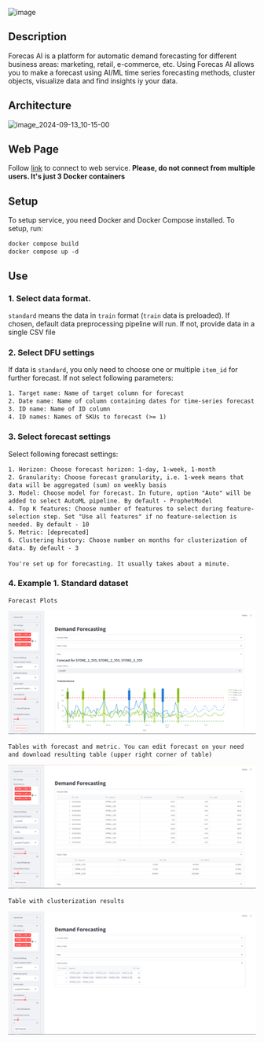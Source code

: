 ![image](https://github.com/user-attachments/assets/6dca845a-487a-47f9-b731-ee01f3b71229)



## Description 
Forecas AI is a platform for automatic demand forecasting for different business areas: marketing, retail, e-commerce, etc.
Using Forecas AI allows you to make a forecast using AI/ML time series forecasting methods, cluster objects, visualize data and find insights iy your data.


## Architecture
![image_2024-09-13_10-15-00](https://github.com/user-attachments/assets/f656bed9-ab12-4a11-837e-c6d85f267f97)


## Web Page

Follow [link](http://89.169.165.189:8501/) to connect to web service. **Please, do not connect from multiple users. It's just 3 Docker containers**

## Setup

To setup service, you need Docker and Docker Compose installed. To setup, run:

    docker compose build
    docker compose up -d

## Use

### 1. Select data format. 
`standard` means the data in `train` format (`train` data is preloaded). If chosen, default data preprocessing pipeline will run. If not, provide data in a single CSV file

### 2. Select DFU settings

If data is `standard`, you only need to choose one or multiple `item_id` for further forecast. If not select following parameters:

    1. Target name: Name of target column for forecast
    2. Date name: Name of column containing dates for time-series forecast
    3. ID name: Name of ID column
    4. ID names: Names of SKUs to forecast (>= 1)

### 3. Select forecast settings

Select following forecast settings:

    1. Horizon: Choose forecast horizon: 1-day, 1-week, 1-month
    2. Granularity: Choose forecast granularity, i.e. 1-week means that data will be aggregated (sum) on weekly basis
    3. Model: Choose model for forecast. In future, option "Auto" will be added to select AutoML pipeline. By default - ProphetModel
    4. Top K features: Choose number of features to select during feature-selection step. Set "Use all features" if no feature-selection is needed. By default - 10
    5. Metric: [deprecated]
    6. Clustering history: Choose number on months for clusterization of data. By default - 3

    You're set up for forecasting. It usually takes about a minute.

### 4. Example 1. Standard dataset

    Forecast Plots

![Example of forecast for standard data](./artifacts/standard_forecast.png)

    Tables with forecast and metric. You can edit forecast on your need and download resulting table (upper right corner of table)

![Example of tables for standard data](./artifacts/standard_tables.png)

    Table with clusterization results
    
![Example of clusterization on standard data](./artifacts/standard_clusters.png)


